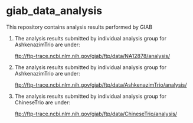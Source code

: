# giab_data_analysis
This repository contains analysis results performed by GIAB


1. The analysis results submitted by individual analysis group for AshkenazimTrio are under:

    ftp://ftp-trace.ncbi.nlm.nih.gov/giab/ftp/data/NA12878/analysis/
    


2. The analysis results submitted by individual analysis group for AshkenazimTrio are under:

    ftp://ftp-trace.ncbi.nlm.nih.gov/giab/ftp/data/AshkenazimTrio/analysis/
    


3. The analysis results submitted by individual analysis group for ChineseTrio are under:

    ftp://ftp-trace.ncbi.nlm.nih.gov/giab/ftp/data/ChineseTrio/analysis/
    
